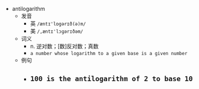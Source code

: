 - antilogarithm
  - 发音
    - 英 `/æntɪ'lɒgərɪð(ə)m/`
    - 美 `/,æntɪ'lɔɡərɪðəm/`
  - 词义
    - n. 逆对数；[数]反对数；真数
    - `a number whose logarithm to a given base is a given number `
  - 例句
    - `100 is the antilogarithm of 2 to base 10`
      - 

